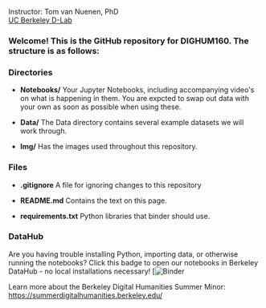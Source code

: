 Instructor: 
Tom van Nuenen, PhD  
[UC Berkeley D-Lab](https://dlab.berkeley.edu/)


### Welcome! This is the GitHub repository for DIGHUM160. The structure is as follows:

### Directories

- **Notebooks/**  Your Jupyter Notebooks, including accompanying video's on what is happening in them. You are expcted to swap out data with your own as soon as possible when using these.

- **Data/**  The Data directory contains several example datasets we will work through.

- **Img/**  Has the images used throughout this repository. 

### Files
- **.gitignore**  A file for ignoring changes to this repository

- **README.md**  Contains the text on this page. 

- **requirements.txt**  Python libraries that binder should use.

### DataHub
Are you having trouble installing Python, importing data, or otherwise running the notebooks? Click this badge to open our notebooks in Berkeley DataHub - no local installations necessary! [![Binder](https://datahub.berkeley.edu/hub/user-redirect/git-pull?repo=https%3A%2F%2Fgithub.com%2Ftomvannuenen%2FDIGHUM160&urlpath=lab%2Ftree%2FDIGHUM160%2F)

Learn more about the Berkeley Digital Humanities Summer Minor: https://summerdigitalhumanities.berkeley.edu/
